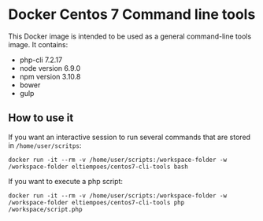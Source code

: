 # Docker Centos 7 Command line tools

This Docker image is intended to be used as a general command-line tools image. It contains:

* php-cli 7.2.17
* node version 6.9.0
* npm version 3.10.8
* bower
* gulp

## How to use it

If you want an interactive session to run several commands that are stored in `/home/user/scritps`:

```
docker run -it --rm -v /home/user/scripts:/workspace-folder -w /workspace-folder eltiempoes/centos7-cli-tools bash
```

If you want to execute a php script:
```
docker run -it --rm -v /home/user/scripts:/workspace-folder -w /workspace-folder eltiempoes/centos7-cli-tools php /workspace/script.php
```
